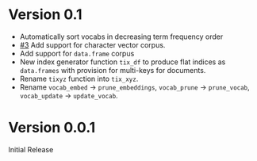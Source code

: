 Version 0.1
===========

* Automatically sort vocabs in decreasing term frequency order
* [#3](https://github.com/vspinu/mlvocab/issues/3) Add support for character vector corpus.
* Add support for `data.frame` corpus
* New index generator function `tix_df` to produce flat indices as `data.frames` with provision for multi-keys for documents.
* Rename `tixyz` function into `tix_xyz`.
* Rename `vocab_embed` -> `prune_embeddings`, `vocab_prune` -> `prune_vocab`, `vocab_update` -> `update_vocab`.


Version 0.0.1
=============

Initial Release
